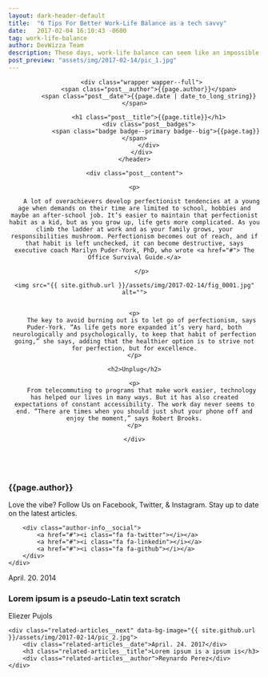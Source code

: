 ```yaml
---
layout: dark-header-default
title:  "6 Tips For Better Work-Life Balance as a tech savvy"
date:   2017-02-04 16:10:43 -0600
tag: work-life-balance
author: DevWizza Team
description: These days, work-life balance can seem like an impossible feat. Technology makes workers accessible around the clock. Fears of job loss incentivize longer hours.
post_preview: "assets/img/2017-02-14/pic_1.jpg"
---
```


<div class="post">
    <header class="post__header" data-post-bg-mobile="{{ site.github.url }}/assets/img/2017-02-14/pic_post-mobile.jpg" data-post-bg-desktop="{{ site.github.url }}/assets/img/2017-02-14/pic_post-desktop.jpg">

        <div class="wrapper wapper--full">
            <span class="post__author">{{page.author}}</span>
            <span class="post__date">{{page.date | date_to_long_string}}</span>

            <h1 class="post__title">{{page.title}}</h1>
            <div class="post__badges">
                <span class="badge badge--primary badge--big">{{page.tag}}</span>
            </div>
        </div>
    </header>

    <div class="post__content">

    <p>
        
        A lot of overachievers develop perfectionist tendencies at a young age when demands on their time are limited to school, hobbies and maybe an after-school job. It’s easier to maintain that perfectionist habit as a kid, but as you grow up, life gets more complicated. As you climb the ladder at work and as your family grows, your responsibilities mushroom. Perfectionism becomes out of reach, and if that habit is left unchecked, it can become destructive, says executive coach Marilyn Puder-York, PhD, who wrote <a href="#"> The Office Survival Guide.</a>
        
        </p>

    <img src="{{ site.github.url }}/assets/img/2017-02-14/fig_0001.jpg" alt="">


    <p>
        The key to avoid burning out is to let go of perfectionism, says Puder-York. “As life gets more expanded it’s very hard, both neurologically and psychologically, to keep that habit of perfection going,” she says, adding that the healthier option is to strive not for perfection, but for excellence.
    </p>

    <h2>Unplug</h2>

    <p>
        From telecommuting to programs that make work easier, technology has helped our lives in many ways. But it has also created expectations of constant accessibility. The work day never seems to end. “There are times when you should just shut your phone off and enjoy the moment,” says Robert Brooks.
    </p>
        
    </div>
</div>

<div class="author-info">
    <img class="author-info__avatar" src="https://avatars1.githubusercontent.com/u/25558878" alt="">
    <div class="author-info__content">
        <h3 class="author-info__name">{{page.author}}</h3>
        <p>Love the vibe? Follow Us on Facebook, Twitter, & Instagram. Stay up to date on the latest articles.</p>

        <div class="author-info__social">
            <a href="#"><i class="fa fa-twitter"></i></a>
            <a href="#"><i class="fa fa-linkedin"></i></a>
            <a href="#"><i class="fa fa-github"></i></a>
        </div>
    </div>
</div>

<div class="related-articles">
    <div class="related-articles__prev" data-bg-image="{{ site.github.url }}/assets/img/2017-02-14/pic_1.jpg">
        <div class="related-articles__date">April. 20. 2014</div>
        <h3 class="related-articles__title">Lorem ipsum is a pseudo-Latin text scratch</h3>
        <div class="related-articles__author">Eliezer Pujols</div>
    </div>

    <div class="related-articles__next" data-bg-image="{{ site.github.url }}/assets/img/2017-02-14/pic_2.jpg">
        <div class="related-articles__date">April. 24. 2017</div>
        <h3 class="related-articles__title">Lorem ipsum is a ipsum is</h3>
        <div class="related-articles__author">Reynardo Perez</div>
    </div>
</div>